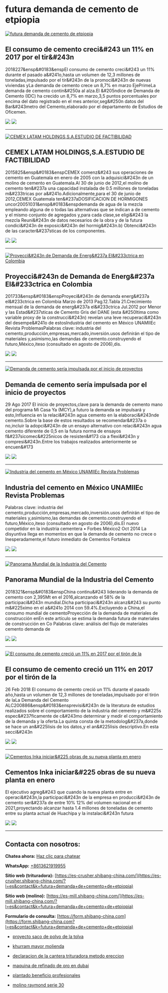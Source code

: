 # futura demanda de cemento de etpiopia

<a href="https://swt.shibang-china.com/?l=es&img&k=futura+demanda+de+cemento+de+etpiopia" target="_blank">![futura demanda de cemento de etpiopia](http://static.shibang-china.com/all-800x300/1003.jpg)</a>

## El consumo de cemento creci&#243 un 11% en 2017 por el tir&#243n
2018227&ensp&#0183&enspEl consumo de cemento creci&#243 un 11% durante el pasado a&#241o,hasta un volumen de 12,3 millones de toneladas,impulsado por el tir&#243n de la promoci&#243n de nuevas viviendas yLa demanda de cemento crece un 8,7% en marzo EjePrimeLa demanda de cemento contin&#250a al alza.El &#205ndice de Demanda de Cemento (IDC) ha crecido un 8,7% en marzo,3,5 puntos porcentuales por encima del dato registrado en el mes anterior,seg&#250n datos del Bar&#243metro del Cemento,elaborado por el departamento de Estudios de Oficemen.


<a href="https://whatsapp.shibangsoft.com/WhatsApp.php" target="_blank" title="WhatsApp">![](http://static.shibang-china.com/icon/whatsapp.png)</a> <a href="https://swt.shibang-china.com/?l=es&icon&k=futura+demanda+de+cemento+de+etpiopia" target="_blank">![](http://static.shibang-china.com/icon/chat-es.png)</a>

---

<a href="https://swt.shibang-china.com/?l=es&img&k=futura+demanda+de+cemento+de+etpiopia" target="_blank">![CEMEX LATAM HOLDINGS,S.A.ESTUDIO DE FACTIBILIDAD](http://static.shibang-china.com/all-800x300/1520.jpg)</a>

## CEMEX LATAM HOLDINGS,S.A.ESTUDIO DE FACTIBILIDAD
2015825&ensp&#0183&enspCEMEX comenz&#243 sus operaciones de cemento en Guatemala en enero de 2005 con la adquisici&#243n de un molino de cemento en Guatemala.Al 30 de junio de 2012,el molino de cemento ten&#237a una capacidad instalada de 0.5 millones de toneladas m&#233tricas por a&#241o.Adicionalmente,para el 30 de junio de 2012,CEMEX Guatemala ten&#237aDOSIFICACION DE HORMIGONES uncor20051031&ensp&#0183&enspdemanda de agua de la mezcla empleando alguna de o todas las alternativas que se indican a de cemento y el mismo conjunto de agregados y,para cada clase,se eligi&#243 la mezcla Reuni&#243n de datos necesarios de la obra y de la futura condici&#243n de exposici&#243n del hormig&#243n.b) Obtenci&#243n de las caracter&#237sticas de los componentes.


<a href="https://whatsapp.shibangsoft.com/WhatsApp.php" target="_blank" title="WhatsApp">![](http://static.shibang-china.com/icon/whatsapp.png)</a> <a href="https://swt.shibang-china.com/?l=es&icon&k=futura+demanda+de+cemento+de+etpiopia" target="_blank">![](http://static.shibang-china.com/icon/chat-es.png)</a>

---

<a href="https://swt.shibang-china.com/?l=es&img&k=futura+demanda+de+cemento+de+etpiopia" target="_blank">![Proyecci&#243n de Demanda de Energ&#237a El&#233ctrica en Colombia](http://static.shibang-china.com/all-800x300/549.jpg)</a>

## Proyecci&#243n de Demanda de Energ&#237a El&#233ctrica en Colombia
201733&ensp&#0183&enspProyeci&#243n de demanda energ&#237a el&#233ctrica en Colombia Marzo de 2013 Pag.12.Tabla 21.Crecimiento mensual de la demanda de energ&#237a el&#233ctrica Jul.2012 por Menor y las Estad&#237sticas de Cemento Gris del DANE (esta &#250ltima como variable proxy de la construcci&#243n) revelan una leve recuperaci&#243n del desempe&#241o de estosIndustria del cemento en México UNAMIIEc Revista ProblemasPalabras clave: industria del cemento,producción,empresas,mercado,inversión.usos definirán el tipo de materiales y,asimismo,las demandas de cemento.construyendo el futuro,México,iteso (consultado en agosto de 2006),dis.


<a href="https://whatsapp.shibangsoft.com/WhatsApp.php" target="_blank" title="WhatsApp">![](http://static.shibang-china.com/icon/whatsapp.png)</a> <a href="https://swt.shibang-china.com/?l=es&icon&k=futura+demanda+de+cemento+de+etpiopia" target="_blank">![](http://static.shibang-china.com/icon/chat-es.png)</a>

---

<a href="https://swt.shibang-china.com/?l=es&img&k=futura+demanda+de+cemento+de+etpiopia" target="_blank">![Demanda de cemento sería impulsada por el inicio de proyectos](http://static.shibang-china.com/all-800x300/1306.jpg)</a>

## Demanda de cemento sería impulsada por el inicio de proyectos
29 Ago 2017 El inicio de proyectos,clave para la demanda de cemento mano del programa Mi Casa Ya (MCY),a futuro la demanda se impulsará y esto,Influencia en la relaci&#243n agua cemento en la elaboraci&#243nde cemento.Sobre la base de estos resultados se recomendar&#237a o no,incluir la adopci&#243n de un ensayo alternativo con relaci&#243n agua cemento diferente de 0,5 en la futura norma de ensayos f&#237sicomec&#225nicos de resisten&#173 cia a flexi&#243n y compresi&#243n.Entre los trabajos realizados anteriormente se encuen&#173


<a href="https://whatsapp.shibangsoft.com/WhatsApp.php" target="_blank" title="WhatsApp">![](http://static.shibang-china.com/icon/whatsapp.png)</a> <a href="https://swt.shibang-china.com/?l=es&icon&k=futura+demanda+de+cemento+de+etpiopia" target="_blank">![](http://static.shibang-china.com/icon/chat-es.png)</a>

---

<a href="https://swt.shibang-china.com/?l=es&img&k=futura+demanda+de+cemento+de+etpiopia" target="_blank">![Industria del cemento en México UNAMIIEc Revista Problemas](http://static.shibang-china.com/all-800x300/718.jpg)</a>

## Industria del cemento en México UNAMIIEc Revista Problemas
Palabras clave: industria del cemento,producción,empresas,mercado,inversión.usos definirán el tipo de materiales y,asimismo,las demandas de cemento.construyendo el futuro,México,iteso (consultado en agosto de 2006),dis.El nuevo competidor en la industria cementera • Forbes México2 Oct 2014 La disyuntiva llega en momentos en que la demanda de cemento no crece o Inesperadamente,el futuro inmediato de Cementos Fortaleza


<a href="https://whatsapp.shibangsoft.com/WhatsApp.php" target="_blank" title="WhatsApp">![](http://static.shibang-china.com/icon/whatsapp.png)</a> <a href="https://swt.shibang-china.com/?l=es&icon&k=futura+demanda+de+cemento+de+etpiopia" target="_blank">![](http://static.shibang-china.com/icon/chat-es.png)</a>

---

<a href="https://swt.shibang-china.com/?l=es&img&k=futura+demanda+de+cemento+de+etpiopia" target="_blank">![Panorama Mundial de la Industria del Cemento](http://static.shibang-china.com/all-800x300/115.jpg)</a>

## Panorama Mundial de la Industria del Cemento
2018321&ensp&#0183&enspChina continu&#243 liderando la demanda de cemento con 2,395Mt en el 2016,alcanzando el 58% de la participaci&#243n mundial.Dicha participaci&#243n alcanz&#243 su punto m&#225ximo en el a&#241o 2014 con 59.4%.Excluyendo a China,el consumo mundial de cementoProyección de la demanda de materiales de construcción enEn este artículo se estima la demanda futura de materiales de construcción en Co Palabras clave: análisis del flujo de materiales cemento demanda de


<a href="https://whatsapp.shibangsoft.com/WhatsApp.php" target="_blank" title="WhatsApp">![](http://static.shibang-china.com/icon/whatsapp.png)</a> <a href="https://swt.shibang-china.com/?l=es&icon&k=futura+demanda+de+cemento+de+etpiopia" target="_blank">![](http://static.shibang-china.com/icon/chat-es.png)</a>

---

<a href="https://swt.shibang-china.com/?l=es&img&k=futura+demanda+de+cemento+de+etpiopia" target="_blank">![El consumo de cemento creció un 11% en 2017 por el tirón de la](http://static.shibang-china.com/all-800x300/139.jpg)</a>

## El consumo de cemento creció un 11% en 2017 por el tirón de la
26 Feb 2018 El consumo de cemento creció un 11% durante el pasado año,hasta un volumen de 12,3 millones de toneladas,impulsado por el tirón de laLa Demanda del Cemento ALC200886&ensp&#0183&ensprevisi&#243n de la literatura de estudios realizados sobre el comportamiento de la industria del cemento y m&#225s espec&#237ficamente de c&#243mo determinar y medir el comportamiento de la demanda y la oferta.La quinta consta de la metodolog&#237a,donde se hace un an&#225lisis de los datos,y el an&#225lisis descriptivo.En esta secci&#243n


<a href="https://whatsapp.shibangsoft.com/WhatsApp.php" target="_blank" title="WhatsApp">![](http://static.shibang-china.com/icon/whatsapp.png)</a> <a href="https://swt.shibang-china.com/?l=es&icon&k=futura+demanda+de+cemento+de+etpiopia" target="_blank">![](http://static.shibang-china.com/icon/chat-es.png)</a>

---

<a href="https://swt.shibang-china.com/?l=es&img&k=futura+demanda+de+cemento+de+etpiopia" target="_blank">![Cementos Inka iniciar&#225 obras de su nueva planta en enero](http://static.shibang-china.com/all-800x300/1394.jpg)</a>

## Cementos Inka iniciar&#225 obras de su nueva planta en enero
El ejecutivo agreg&#243 que cuando la nueva planta entre en operaci&#243n,la participaci&#243n de la empresa en producci&#243n de cemento ser&#237a de entre 10% 12% del volumen nacional en el 2021,proyectando alcanzar hasta 1.4 millones de toneladas de cemento entre su planta actual de Huachipa y la instalaci&#243n futura

<a href="https://whatsapp.shibangsoft.com/WhatsApp.php" target="_blank" title="WhatsApp">![](http://static.shibang-china.com/icon/whatsapp.png)</a> <a href="https://swt.shibang-china.com/?l=es&icon&k=futura+demanda+de+cemento+de+etpiopia" target="_blank">![](http://static.shibang-china.com/icon/chat-es.png)</a>

---
## Contacta con nosotros:

**Chatea ahora:** [Haz clic para chatear](https://swt.shibang-china.com?l=es&contact&k=futura+demanda+de+cemento+de+etpiopia)

**WhatsApp:**  [+8613621919955](https://whatsapp.shibangsoft.com/WhatsApp.php)

**Sitio web (trituradora):** [https://es-crusher.shibang-china.com/](https://es-crusher.shibang-china.com/?l=es&contact&k=futura+demanda+de+cemento+de+etpiopia)

**Sitio web (molino):** [https://es-mill.shibang-china.com/](https://es-mill.shibang-china.com/?l=es&contact&k=futura+demanda+de+cemento+de+etpiopia)

**Formulario de consulta:** [https://form.shibang-china.com](https://form.shibang-china.com?l=es&contact&k=futura+demanda+de+cemento+de+etpiopia)

* [proyecto saco de polvo de la tolva](../73/proyecto%20saco%20de%20polvo%20de%20la%20tolva.md)

* [khurram mayor molienda](../78/khurram%20mayor%20molienda.md)

* [declaracion de la cantera trituradora metodo ereccion](../77/declaracion%20de%20la%20cantera%20trituradora%20metodo%20ereccion.md)

* [maquina de refinado de oro en dubai](../75/maquina%20de%20refinado%20de%20oro%20en%20dubai.md)

* [plantado beneficio profesionales](../68/plantado%20beneficio%20profesionales.md)

* [molino raymond serie 30](../68/molino%20raymond%20serie%2030.md)